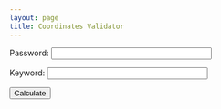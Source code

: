 ```yaml
---
layout: page
title: Coordinates Validator
---
```


<form onsubmit="calculate(); return false">
  <p>
    <label for="password" style="width: 100px;">Password:</label>
    <input id="password" name="password" type="password" size="32">
  </p>
  <p>
    <label for="keyword" style="width: 100px;">Keyword:</label>
    <input id="keyword" name="keyword" type="text" size="32">
  </p>
  <input class="btn js-textareacopybtn" type="submit" name="btn" value="Calculate" />
</form>

<div id="out" style="margin-top: 10px; padding: 10px 5px; color: #444; line-height: 1.5;">
<script>
  var f = document.forms[0];

  function calculate() {

    var btn = f.btn;
    var out = document.querySelector('#out');

    var password = f.password.value;
    var keyword = f.keyword.value;

    btn.disabled = true;
    btn.value = 'Wait...';

    window.setTimeout(function() {
    try {
      var t1 = (new Date()).getTime();
      scrypt(password, keyword, {
      logN: 15,
      r: 8,
      p: 1,
      dkLen: 32,
      interruptStep: 0,
      encoding: "hex"
    },
    function(res) {
      var t2 = ((new Date()).getTime()-t1);
      out.innerHTML = 'Time: <b>'+t2+' ms</b><br>Master password input length: '+password.length+'<br><span style="color:cornflowerblue; font-weight:bold">Succesfully copied password to clipboard.</span> <textarea id="res">' + res + '</textarea>';
      btn.disabled = false;
      btn.value = 'Calculate';
      var copyTextarea = document.querySelector('#res');
      copyTextarea.select();
    }
  }
</script>


